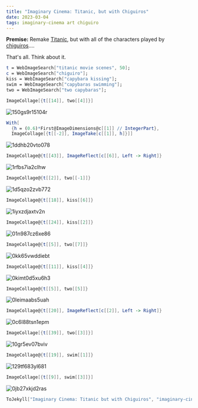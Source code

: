 ```yaml
---
title: "Imaginary Cinema: Titanic, but with Chiguiros"
date: 2023-03-04
tags: imaginary-cinema art chiguiro
---
```


**Premise:** Remake [Titanic](https://en.wikipedia.org/wiki/Titanic_(1997_film)), but with all of the characters played by [chiguiros](https://en.wikipedia.org/wiki/Capybara)....


That's all. Think about it.

```mathematica
t = WebImageSearch["titanic movie scenes", 50];
c = WebImageSearch["chiguiro"];
kiss = WebImageSearch["capybara kissing"];
swim = WebImageSearch["capybaras swimming"];
two = WebImageSearch["two capybaras"];

```

```mathematica
ImageCollage[{t[[14]], two[[4]]}]
```

![150gs9r15104r](/blog/images/2023/3/4/150gs9r15104r.png)

```mathematica
With[
  {h = (0.6)*First@ImageDimensions@c[[1]] // IntegerPart}, 
  ImageCollage[{t[[-2]], ImageTake[c[[1]], h]}]]
```

![1ddhb20vto078](/blog/images/2023/3/4/1ddhb20vto078.png)

```mathematica
ImageCollage@{t[[43]], ImageReflect[c[[6]], Left -> Right]}
```

![1rfbs7ia2clhw](/blog/images/2023/3/4/1rfbs7ia2clhw.png)

```mathematica
ImageCollage@{t[[2]], two[[-1]]}
```

![1d5qzo2zvb772](/blog/images/2023/3/4/1d5qzo2zvb772.png)

```mathematica
ImageCollage@{t[[18]], kiss[[6]]}
```

![1iyxzdjaxtv2n](/blog/images/2023/3/4/1iyxzdjaxtv2n.png)

```mathematica
ImageCollage@{t[[24]], kiss[[2]]}
```

![01n987cz6xe86](/blog/images/2023/3/4/01n987cz6xe86.png)

```mathematica
ImageCollage@{t[[5]], two[[7]]}
```

![0kk65vwddiebt](/blog/images/2023/3/4/0kk65vwddiebt.png)

```mathematica
ImageCollage@{t[[11]], kiss[[4]]}
```

![0kimt0d5xu6h3](/blog/images/2023/3/4/0kimt0d5xu6h3.png)

```mathematica
ImageCollage@{t[[5]], two[[5]]}
```

![0leimaabs5uah](/blog/images/2023/3/4/0leimaabs5uah.png)

```mathematica
ImageCollage@{t[[20]], ImageReflect[c[[2]], Left -> Right]}
```

![0c6l88tsn1epm](/blog/images/2023/3/4/0c6l88tsn1epm.png)

```mathematica
ImageCollage[{t[[39]], two[[3]]}]
```

![10gr5ev07bviv](/blog/images/2023/3/4/10gr5ev07bviv.png)

```mathematica
ImageCollage@{t[[19]], swim[[1]]}
```

![129tf683yl681](/blog/images/2023/3/4/129tf683yl681.png)

```mathematica
ImageCollage[{t[[9]], swim[[3]]}]
```

![0jb27xkjd2ras](/blog/images/2023/3/4/0jb27xkjd2ras.png)

```mathematica
ToJekyll["Imaginary Cinema: Titanic but with Chiguiros", "imaginary-cinema, art, chiguiro"]
```
